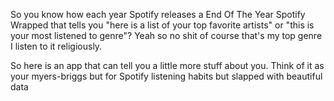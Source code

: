 So you know how each year Spotify releases a End Of The Year Spotify Wrapped that tells you "here is a list of your top favorite artists" or "this is your most listened to genre"?
Yeah so no shit of course that's my top genre I listen to it religiously. 

So here is an app that can tell you a little more stuff about you.
Think of it as your myers-briggs but for Spotify listening habits but slapped with beautiful data 

